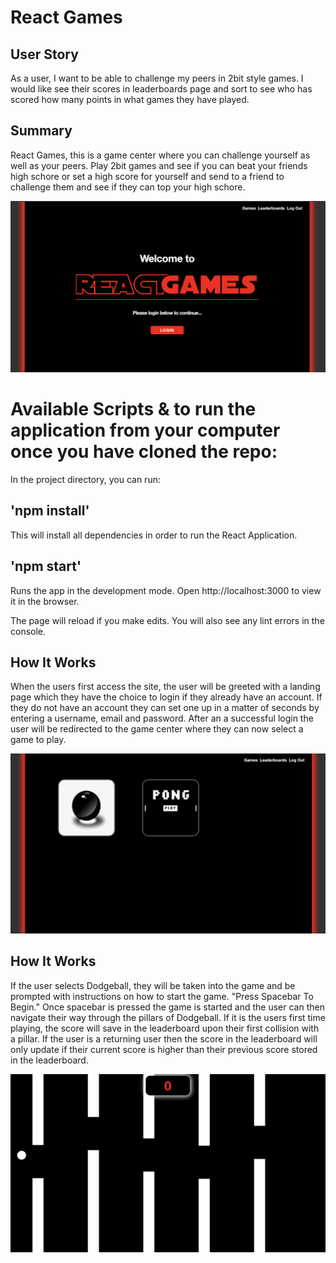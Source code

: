 # React Games

## User Story

As a user, I want to be able to challenge my peers in 2bit style games. I would like see their scores in leaderboards page and sort to see who has scored how many points in what games they have played. 


## Summary
React Games, this is a game center where you can challenge yourself as well as your peers. Play 2bit games and see if you can beat your friends high schore or set a high score for yourself and send to a friend to challenge them and see if they can top your high schore. 

<img src="./client/src/images/landingpage.jpg" alt="landingpage"/>

# Available Scripts & to run the application from your computer once you have cloned the repo:
In the project directory, you can run:

## 'npm install'
This will install all dependencies in order to run the React Application.

## 'npm start'
Runs the app in the development mode.
Open http://localhost:3000 to view it in the browser.

The page will reload if you make edits.
You will also see any lint errors in the console.


## How It Works
When the users first access the site, the user will be greeted with a landing page which they have the choice to login if they already have an account. If they do not have an account they can set one up in a matter of seconds by entering a username, email and password. After an a successful login the user will be redirected to the game center where they can now select a game to play.


<img src="./client/src/images/gamecenter.jpg" alt="gamecenter"/>

## How It Works
If the user selects Dodgeball, they will be taken into the game and be prompted with instructions on how to start the game. "Press Spacebar To Begin." Once spacebar is pressed the game is started and the user can then navigate their way through the pillars of Dodgeball. If it is the users first time playing, the score will save in the leaderboard upon their first collision with a pillar. If the user is a returning user then the score in the leaderboard will only update if their current score is higher than their previous score stored in the leaderboard. 



<img src="./client/src/images/dodgeball.jpg" alt="dodgeball"/>
